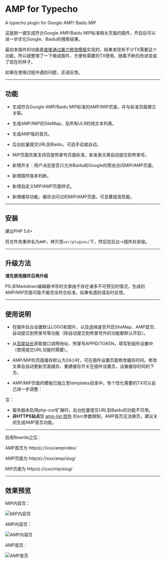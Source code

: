 # AMP for Typecho
 A typecho plugin for Google AMP/ Baidu MIP

这是款一键生成符合Google AMP/Baidu MIP标准相关页面的插件，开启后可以进一步优化Google、Baidu的搜索结果。

最初本插件的功能是[直接通过暴力修改模板][1]实现的，结果发现有不少TX需要这个功能，所以就整理了一下做成插件，方便有需要的TX使用，随着不断的改进变成了现在的样子。

如果在使用过程中遇到问题，还请反馈。

---
## 功能

- 生成符合Google AMP/Baidu MIP标准的AMP/MIP页面，并与标准页面建立关联。

- 生成AMP/MIP的SiteMap，及所有ULR的纯文本列表。

- 生成AMP版的首页。
 
- 后台批量提交URL到Baidu，可选手动或自动。

- MIP页面完美支持百度熊掌号页面标准，新发表文章自动提交到熊掌号。

- 新增开关：用户决定是否只允许Baidu和Google的爬虫访问MIP/AMP页面。

- 新增插件版本判断。

- 新增自定义MIP/AMP页面样式。

- 新增缓存功能，缓存访问过的MIP/AMP页面，可显著提高性能。

---
## 安装

建议PHP 5.6+

将文件夹重命名为`AMP`，拷贝至`usr/plugins/`下，然后在后台->插件处安装。

---
## 升级方法

**请先禁用插件后再升级**

PS:非Markdown编辑器书写的文章由于存在诸多不可预见的情况，生成的AMP/MIP页面可能不能完全符合标准，如果有遇到请及时反馈。


---
## 使用说明

- 在插件后台设置默认LOGO和图片，以及选择是否开启SiteMap、AMP首页、自动提交到熊掌号等功能（除自动提交到熊掌号外的功能都默认开启）。

- 从[百度站长][2]获取接口调用地址、熊掌号APPID/TOKEN，填写到插件设置中（使用提交URL功能时需要）。

- AMP/MIP的页面缓存默认为24小时，可在插件设置页面修改缓存时间。修改文章会自动更新页面缓存，重建缓存开关在插件设置页，设置缓存时间的下方。

- AMP/MIP页面的模板已独立至templates目录中，有个性化需要的TX可以自己进一步调整：



注：
- 服务器未启用php-curl扩展时，后台批量提交URL到Baidu的功能不可用。
- **非HTTPS站点**受 [amp-list 控件][3] 的src参数限制，AMP首页无法换页，建议关闭生成AMP首页功能。

---

启用Rewrite之后：

AMP首页为 http(s)://xxx/ampindex/

AMP页面为 http(s)://xxx/amp/slug/

MIP页面为 http(s)://xxx/mip/slug/




---
## 效果预览

MIP内容页：

![MIP内容页](https://raw.githubusercontent.com/holmesian/Typecho-AMP/dev/screencapture-holmesian-org-mip-AMP-for-Typecho-2018-03-27-10_10_37.png)


AMP内容页：

![AMP内容页](https://raw.githubusercontent.com/holmesian/Typecho-AMP/dev/screencapture-holmesian-org-amp-AMP-for-Typecho-2018-03-27-10_11_27.png)


AMP首页：

![AMP首页](https://raw.githubusercontent.com/holmesian/Typecho-AMP/dev/screencapture-holmesian-org-ampindex-2018-03-27-10_12_54.png)




  [1]: https://holmesian.org/typecho-upgrade-AMP
  [2]: http://ziyuan.baidu.com/mip/index
  [3]: https://www.ampproject.org/docs/reference/components/amp-list
